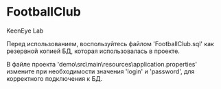 # FootballClub
KeenEye Lab

Перед использованием, воспользуйтесь файлом 'FootballClub.sql' как резервной копией БД, которая использовалась в проекте.

В файле проекта 'demo\src\main\resources\application.properties' измените при необходимости значения 'login' и 'password', для корректного подключения к БД.
